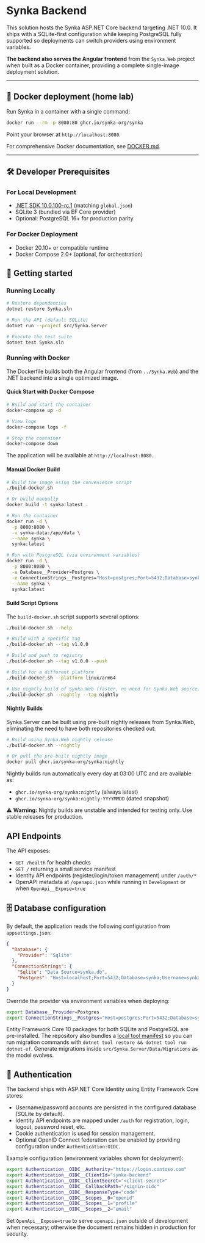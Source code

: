 # Synka Backend

This solution hosts the Synka ASP.NET Core backend targeting .NET 10.0. It ships with a SQLite-first configuration while keeping PostgreSQL fully supported so deployments can switch providers using environment variables.

**The backend also serves the Angular frontend** from the `Synka.Web` project when built as a Docker container, providing a complete single-image deployment solution.

---

## 🐳 Docker deployment (home lab)

Run Synka in a container with a single command:

```bash
docker run --rm -p 8080:80 ghcr.io/synka-org/synka
```

Point your browser at `http://localhost:8080`.

For comprehensive Docker documentation, see [DOCKER.md](DOCKER.md).

---

## 🛠️ Developer Prerequisites

### For Local Development

- [.NET SDK 10.0.100-rc.1](https://dotnet.microsoft.com/download) (matching `global.json`)
- SQLite 3 (bundled via EF Core provider)
- Optional: PostgreSQL 16+ for production parity

### For Docker Deployment

- Docker 20.10+ or compatible runtime
- Docker Compose 2.0+ (optional, for orchestration)

## 🚀 Getting started

### Running Locally

```bash
# Restore dependencies
dotnet restore Synka.sln

# Run the API (default SQLite)
dotnet run --project src/Synka.Server

# Execute the test suite
dotnet test Synka.sln
```

### Running with Docker

The Dockerfile builds both the Angular frontend (from `../Synka.Web`) and the .NET backend into a single optimized image.

#### Quick Start with Docker Compose

```bash
# Build and start the container
docker-compose up -d

# View logs
docker-compose logs -f

# Stop the container
docker-compose down
```

The application will be available at `http://localhost:8080`.

#### Manual Docker Build

```bash
# Build the image using the convenience script
./build-docker.sh

# Or build manually
docker build -t synka:latest .

# Run the container
docker run -d \
  -p 8080:8080 \
  -v synka-data:/app/data \
  --name synka \
  synka:latest

# Run with PostgreSQL (via environment variables)
docker run -d \
  -p 8080:8080 \
  -e Database__Provider=Postgres \
  -e ConnectionStrings__Postgres="Host=postgres;Port=5432;Database=synka;Username=synka;Password=ChangeMe123" \
  --name synka \
  synka:latest
```

#### Build Script Options

The `build-docker.sh` script supports several options:

```bash
./build-docker.sh --help

# Build with a specific tag
./build-docker.sh --tag v1.0.0

# Build and push to registry
./build-docker.sh --tag v1.0.0 --push

# Build for a different platform
./build-docker.sh --platform linux/arm64

# Use nightly build of Synka.Web (faster, no need for Synka.Web source)
./build-docker.sh --nightly --tag nightly
```

#### Nightly Builds

Synka.Server can be built using pre-built nightly releases from Synka.Web, eliminating the need to have both repositories checked out:

```bash
# Build using Synka.Web nightly release
./build-docker.sh --nightly

# Or pull the pre-built nightly image
docker pull ghcr.io/synka-org/synka:nightly
```

Nightly builds run automatically every day at 03:00 UTC and are available as:

- `ghcr.io/synka-org/synka:nightly` (always latest)
- `ghcr.io/synka-org/synka:nightly-YYYYMMDD` (dated snapshot)

⚠️ **Warning:** Nightly builds are unstable and intended for testing only. Use stable releases for production.

## API Endpoints

The API exposes:

- `GET /health` for health checks
- `GET /` returning a small service manifest
- Identity API endpoints (register/login/token management) under `/auth/*`
- OpenAPI metadata at `/openapi.json` while running in `Development` or when `OpenApi__Expose=true`

## 🗄️ Database configuration

By default, the application reads the following configuration from `appsettings.json`:

```json
{
  "Database": {
    "Provider": "Sqlite"
  },
  "ConnectionStrings": {
    "Sqlite": "Data Source=synka.db",
    "Postgres": "Host=localhost;Port=5432;Database=synka;Username=synka;Password=ChangeMe;Ssl Mode=Prefer"
  }
}
```

Override the provider via environment variables when deploying:

```bash
export Database__Provider=Postgres
export ConnectionStrings__Postgres="Host=postgres;Port=5432;Database=synka;Username=synka;Password=SuperSecret;Ssl Mode=Require"
```

Entity Framework Core 10 packages for both SQLite and PostgreSQL are pre-installed. The repository also bundles a [local tool manifest](./dotnet-tools.json) so you can run migration commands with `dotnet tool restore && dotnet tool run dotnet-ef`. Generate migrations inside `src/Synka.Server/Data/Migrations` as the model evolves.

## 🔐 Authentication

The backend ships with ASP.NET Core Identity using Entity Framework Core stores:

- Username/password accounts are persisted in the configured database (SQLite by default).
- Identity API endpoints are mapped under `/auth` for registration, login, logout, password reset, etc.
- Cookie authentication is used for session management.
- Optional OpenID Connect federation can be enabled by providing configuration under `Authentication:OIDC`.

Example configuration (environment variables shown for deployment):

```bash
export Authentication__OIDC__Authority="https://login.contoso.com"
export Authentication__OIDC__ClientId="synka-backend"
export Authentication__OIDC__ClientSecret="<client-secret>"
export Authentication__OIDC__CallbackPath="/signin-oidc"
export Authentication__OIDC__ResponseType="code"
export Authentication__OIDC__Scopes__0="openid"
export Authentication__OIDC__Scopes__1="profile"
export Authentication__OIDC__Scopes__2="email"
```

Set `OpenApi__Expose=true` to serve `openapi.json` outside of development when necessary; otherwise the document remains hidden in production for security.
